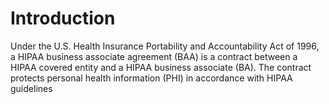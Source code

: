 

# Introduction


Under the U.S. Health Insurance Portability and Accountability Act of 1996, a HIPAA business associate agreement (BAA) is a contract between a HIPAA covered entity and a HIPAA business associate (BA). The contract protects personal health information (PHI) in accordance with HIPAA guidelines